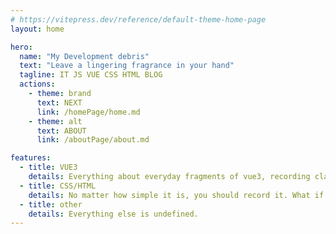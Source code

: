```yaml
---
# https://vitepress.dev/reference/default-theme-home-page
layout: home

hero:
  name: "My Development debris"
  text: "Leave a lingering fragrance in your hand"
  tagline: IT JS VUE CSS HTML BLOG
  actions:
    - theme: brand
      text: NEXT 
      link: /homePage/home.md
    - theme: alt
      text: ABOUT
      link: /aboutPage/about.md

features:
  - title: VUE3
    details: Everything about everyday fragments of vue3, recording classic fragments.
  - title: CSS/HTML
    details: No matter how simple it is, you should record it. What if you forget it?
  - title: other
    details: Everything else is undefined.
---
```


